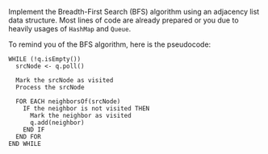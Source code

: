 
Implement the Breadth-First Search (BFS) algorithm using an adjacency list data structure.
Most lines of code are already prepared or you due to heavily usages of `HashMap` and `Queue`.

To remind you of the BFS algorithm, here is the pseudocode:
```
WHILE (!q.isEmpty())
  srcNode <- q.poll()
  
  Mark the srcNode as visited
  Process the srcNode
  
  FOR EACH neighborsOf(srcNode)
    IF the neighbor is not visited THEN
      Mark the neighbor as visited
      q.add(neighbor)
    END IF
  END FOR
END WHILE
```
